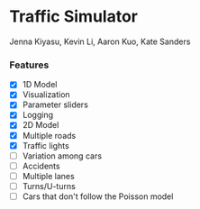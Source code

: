 # Traffic Simulator
Jenna Kiyasu, Kevin Li, Aaron Kuo, Kate Sanders
### Features
- [X] 1D Model
- [X] Visualization
- [X] Parameter sliders
- [X] Logging
- [X] 2D Model
- [X] Multiple roads
- [X] Traffic lights
- [ ] Variation among cars
- [ ] Accidents
- [ ] Multiple lanes
- [ ] Turns/U-turns
- [ ] Cars that don't follow the Poisson model